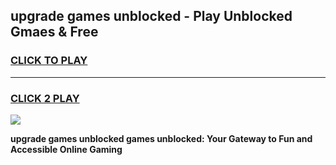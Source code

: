 
## upgrade games unblocked - Play Unblocked Gmaes & Free
<h3>
<a href="https://news.freeplayer.one?title=upgrade_games_unblocked&ref=23F">CLICK TO PLAY</a></h3>
<hr>

<h3>
<a href="https://news.freeplayer.one?title=upgrade_games_unblocked&ref=23F">CLICK 2 PLAY</a>
  
</h3>

<a href="https://news.freeplayer.one?title=upgrade_games_unblocked&ref=23F/"><img src="https://clearcache.store/games.png"></a>


**upgrade games unblocked games unblocked: Your Gateway to Fun and Accessible Online Gaming**
